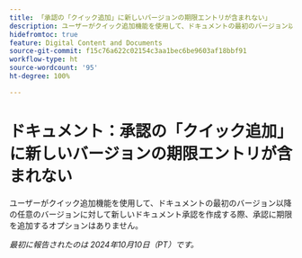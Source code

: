 ```yaml
---
title: 「承認の「クイック追加」に新しいバージョンの期限エントリが含まれない」
description: ユーザーがクイック追加機能を使用して、ドキュメントの最初のバージョン以降の任意のバージョンに対して新しいドキュメント承認を作成する際、承認に期限を追加するオプションはありません。
hidefromtoc: true
feature: Digital Content and Documents
source-git-commit: f15c76a622c02154c3aa1bec6be9603af18bbf91
workflow-type: ht
source-wordcount: '95'
ht-degree: 100%

---
```


# ドキュメント：承認の「クイック追加」に新しいバージョンの期限エントリが含まれない

ユーザーがクイック追加機能を使用して、ドキュメントの最初のバージョン以降の任意のバージョンに対して新しいドキュメント承認を作成する際、承認に期限を追加するオプションはありません。

_最初に報告されたのは 2024年10月10日（PT）です。_
